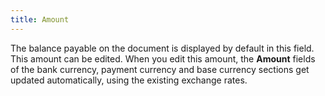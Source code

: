 ```yaml
---
title: Amount
---
```



The balance payable on the document is displayed by default in this  field. This amount can be edited. When you edit this amount, the **Amount** fields of the bank currency,  payment currency and base currency sections get updated automatically,  using the existing exchange rates.
